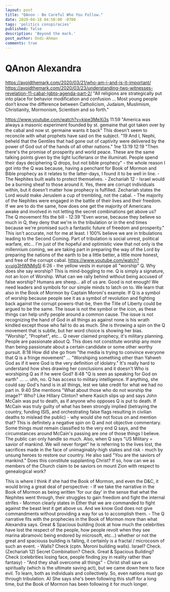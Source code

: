 ```yaml
---
layout: post
title: "QAnon - Be Careful Who You Follow."
date: 2020-04-18 04:50:00 -0700
tags: 'politics conspiracies'
published: false
description: 'Beyond the mark.'
post_author: Ondi-Ahman
comments: true
---
```


# QAnon Alexandra



https://avoidthemark.com/2020/03/21/who-am-i-and-is-it-important/
https://avoidthemark.com/2020/03/23/understanding-two-witnesses-revelation-11-cabal-lgbtq-agenda-part-2/
"All religions are strategically put into place for behavior modification and confusion ... Most young people don’t know the difference between Catholicism, Judaism, Muslimism, Christianity, Mormonism, Scientism and so forth."

https://www.youtube.com/watch?v=kjpe3MeXj3s
	11:59 "America was always a masonic experiment founded by st. gemaine that got taken over by the cabal and now st. germaine wants it back" This doesn't seem to reconcile with what prophets have said on the subject.
		"19 And I, Nephi, beheld that the Gentiles that had gone out of captivity were delivered by the power of God out of the hands of all other nations." 1ne 13:19
	12:19 "Then there's the promise of prosperity and world peace. These are the same talking points given by the light luciferians or the illuminati. People spend their days deciphering Q drops, but not bible prophecy" - the whole reason I got into the Q was because, having a penchant for Book of Mormon and Bible prophecy as it relates to the latter-days, I found it to be well in line.
		- The Nephites built walls to protect themselves.
		- Zechariah 12 - Israel would be a burning sheaf to those around it. Yes, there are corrupt individuals within, but it doesn't matter how prophecy is fulfilled. Zechariah states the Lord would make Jeruslem a cup of trembling, not the cabal.
		- The majority of the Nephites were engaged in the battle of their lives and their freedom. If we are to do the same, how does one get the majority of Americans awake and involved in not letting the secret combinations get above us? The Q movement fits the bill
		- 
	12:39 "Even worse, because they believe so much in Q, they deny that we're in the tribulation or in the end times because we're promised such a fantastic future of freedom and prosperity." This isn't accurate, not for me at least. I 100% believe we are in tribulations leading to the Second Coming. Part of tribulation is social unrest, political warfare, etc... I'm just of the hopeful and optimistic view that not only is the millennium coming, we are taking part in preparing the way of the Lord by preparing the nations of the earth to be a little better, a little more honest, and free of the corrupt cabal.
https://www.youtube.com/watch?v=uig3HWNMg5I
	6:26 - the yellow vests in europe all "worship" Q. Why does she say worship? This is mind-boggling to me. Q is simply a signature, not an Icon of Worship. What can we rally behind without being accused of false worship? Humans are sheep... all of us are. Good is not enough! We need leaders and symbols for our simple minds to latch on to. We learn that also in the Book of Mormon by Captain Moroni's example. If Q is a symbol of worship because people see it as a symbol of revolution and fighting back against the corrupt powers-that-be, then the Title of Liberty could be argued to be the same. The issue is not the symbol or the icon, as these things can help unify people around a common cause. The issue is not recognizing the hand of God in all things as against none is his wrath kindled except those who fail to do as much.
	She is throwing a spin on the Q movement that is subtle, but her word choice is showing her bias. "Worship", "Prophet", etc... Q never claimed prophecy, it's military planning. People are passionate about Q. This does not constitute worship any more than being passionate about a certain candidate or some other worthy pursuit.
	8:18 How did she go from "the media is trying to convince everyone that Q is a fringe movement" ... "Worshiping something other than Yahweh God as if it were God is the very definition of idolatry." It's really hard to understand how shes drawing her conclusions and it doesn't Who is worshiping Q as if he were God?
	8:48 "Q is seen as speaking for God on earth" ... ... uhh, no. Q has access to military intelligence. If anything, she could say God's hand is in all things, lest we take credit for what we had no part in.
	9:40 She mentions "What about those who do not worship the image?" Who? Like Hillary Clinton? where Kasich slips up and says John McCain was put to death, as if anyone who opposes Q is put to death. If McCain was truly guilty of what has been strongly implied (betraying the country, funding ISIS, and orchestrating false flags resulting in civilian deaths to mislead the public) - why would she not focus on and mention that? This is definitely a negative spin on Q and not objective commentary. Some things must remain classified to the very end Q says, and the circumstances around McCain's passing are one of those things I believe. The public can only handle so much.
	Also, when Q says "US Military = savior of mankind. We will never forget" he is referring to the lives lost, the sacrifices made in the face of unimaginably-high stakes and risk - much by unsung heroes to restore our country.
	He also said "You are the saviors of mankind." Does this constitute supplanting Christ? If so, how can we as members of the Church claim to be saviors on mount Zion with respect to genealogical work?

This is where I think if she had the Book of Mormon, and even the D&C, it would bring a great deal of perspective:
	- If we take the narrative in the Book of Mormon as being written 'for our day' in the sense that what the Nephites went through, their struggles to gain freedom and fight the internal strifes
	- Mormon clearly states in Ether that we are commanded to fight against the beast lest it get above us. And we know God does not give commandments without providing a way for us to accomplish them.
	- The Q narrative fits with the prophecies in the Book of Mormon more than what Alexandra says. Great & Spacious building (look at how much the celebrities have lost the respect of the people, how people revolt when they see marina abramovic being endored by microsoft, etc...) whether or not the great and spaciouss building is falling, it certainly is a fractal / microcosm of such an event.
	- Walls? Check (cptn. Moroni building walls). Israel? Check. (Zechariah 12) Secret Combination? Check. Great & Spacious Building? Check (celebrities losing face, people finding joy in reality rather than fantasy)
	- "And they shall overcome all things" - Christ shall save us spiritually (which is the ultimate saving act), but we came down here to face evil. To learn, both as individuals and collectively. So, even nations must go through tribulation.
	A) She says she's been following this stuff for a long time, but the Book of Mormon has been following it for much longer.